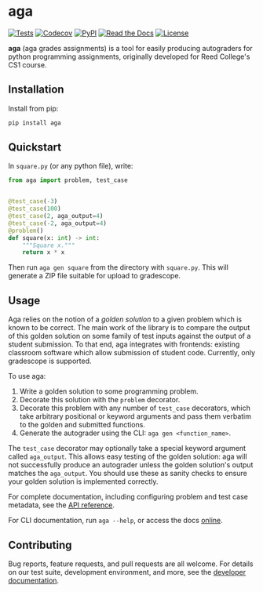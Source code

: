 # aga

[![Tests](https://github.com/nihilistkitten/aga/workflows/Tests/badge.svg)](https://github.com/nihilistkitten/aga/actions?workflow=Tests)
[![Codecov](https://codecov.io/gh/nihilistkitten/aga/branch/main/graph/badge.svg)](https://codecov.io/gh/nihilistkitten/aga)
[![PyPI](https://img.shields.io/pypi/v/aga.svg)](https://pypi.org/project/aga/)
[![Read the Docs](https://readthedocs.org/projects/aga/badge/)](https://aga.readthedocs.io/)
[![License](https://img.shields.io/github/license/nihilistkitten/aga)](https://choosealicense.com/licenses/mit/)

**aga** (aga grades assignments) is a tool for easily producing autograders for python programming assignments, originally developed for Reed College's CS1 course.

## Installation

Install from pip:

```bash
pip install aga
```

## Quickstart

In `square.py` (or any python file), write:

```python
from aga import problem, test_case


@test_case(-3)
@test_case(100)
@test_case(2, aga_output=4)
@test_case(-2, aga_output=4)
@problem()
def square(x: int) -> int:
    """Square x."""
    return x * x
```

Then run `aga gen square` from the directory with `square.py`. This will generate a ZIP file suitable for upload to gradescope.

## Usage

Aga relies on the notion of a _golden solution_ to a given problem which is known to be correct. The main work of the library is to compare the output of this golden solution on some family of test inputs against the output of a student submission. To that end, aga integrates with frontends: existing classroom software which allow submission of student code. Currently, only gradescope is supported.

To use aga:

1. Write a golden solution to some programming problem.
2. Decorate this solution with the `problem` decorator.
3. Decorate this problem with any number of `test_case` decorators, which take arbitrary positional or keyword arguments and pass them verbatim to the golden and submitted functions.
4. Generate the autograder using the CLI: `aga gen <function_name>`.

The `test_case` decorator may optionally take a special keyword argument called `aga_output`. This allows easy testing of the golden solution: aga will not successfully produce an autograder unless the golden solution's output matches the `aga_output`. You should use these as sanity checks to ensure your golden solution is implemented correctly.

For complete documentation, including configuring problem and test case metadata, see the [API reference](https://aga.readthedocs.io/en/stable/reference.html).

For CLI documentation, run `aga --help`, or access the docs [online](https://aga.readthedocs.io/en/stable/cli.html).

## Contributing

Bug reports, feature requests, and pull requests are all welcome. For details on our test suite, development environment, and more, see the [developer documentation](https://aga.readthedocs.io/en/stable/development.html).
